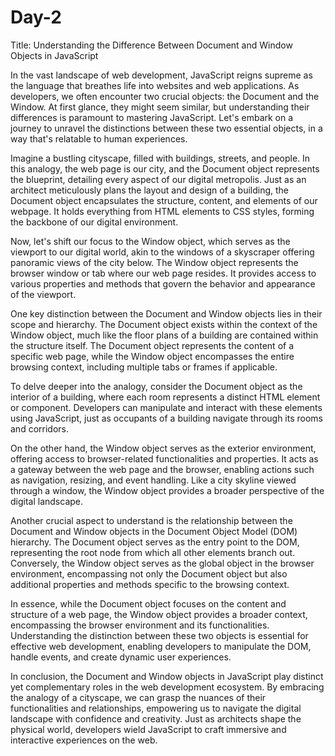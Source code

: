 # Day-2

Title: Understanding the Difference Between Document and Window Objects in JavaScript

In the vast landscape of web development, JavaScript reigns supreme as the language that breathes life into websites and web applications. As developers, we often encounter two crucial objects: the Document and the Window. At first glance, they might seem similar, but understanding their differences is paramount to mastering JavaScript. Let's embark on a journey to unravel the distinctions between these two essential objects, in a way that's relatable to human experiences.

Imagine a bustling cityscape, filled with buildings, streets, and people. In this analogy, the web page is our city, and the Document object represents the blueprint, detailing every aspect of our digital metropolis. Just as an architect meticulously plans the layout and design of a building, the Document object encapsulates the structure, content, and elements of our webpage. It holds everything from HTML elements to CSS styles, forming the backbone of our digital environment.

Now, let's shift our focus to the Window object, which serves as the viewport to our digital world, akin to the windows of a skyscraper offering panoramic views of the city below. The Window object represents the browser window or tab where our web page resides. It provides access to various properties and methods that govern the behavior and appearance of the viewport.

One key distinction between the Document and Window objects lies in their scope and hierarchy. The Document object exists within the context of the Window object, much like the floor plans of a building are contained within the structure itself. The Document object represents the content of a specific web page, while the Window object encompasses the entire browsing context, including multiple tabs or frames if applicable.

To delve deeper into the analogy, consider the Document object as the interior of a building, where each room represents a distinct HTML element or component. Developers can manipulate and interact with these elements using JavaScript, just as occupants of a building navigate through its rooms and corridors.

On the other hand, the Window object serves as the exterior environment, offering access to browser-related functionalities and properties. It acts as a gateway between the web page and the browser, enabling actions such as navigation, resizing, and event handling. Like a city skyline viewed through a window, the Window object provides a broader perspective of the digital landscape.

Another crucial aspect to understand is the relationship between the Document and Window objects in the Document Object Model (DOM) hierarchy. The Document object serves as the entry point to the DOM, representing the root node from which all other elements branch out. Conversely, the Window object serves as the global object in the browser environment, encompassing not only the Document object but also additional properties and methods specific to the browsing context.

In essence, while the Document object focuses on the content and structure of a web page, the Window object provides a broader context, encompassing the browser environment and its functionalities. Understanding the distinction between these two objects is essential for effective web development, enabling developers to manipulate the DOM, handle events, and create dynamic user experiences.

In conclusion, the Document and Window objects in JavaScript play distinct yet complementary roles in the web development ecosystem. By embracing the analogy of a cityscape, we can grasp the nuances of their functionalities and relationships, empowering us to navigate the digital landscape with confidence and creativity. Just as architects shape the physical world, developers wield JavaScript to craft immersive and interactive experiences on the web.
